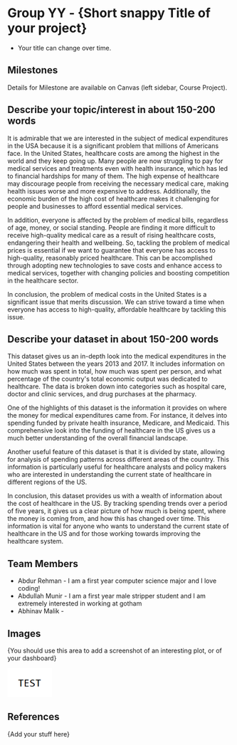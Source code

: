 # Group YY - {Short snappy Title of your project}

- Your title can change over time.

## Milestones

Details for Milestone are available on Canvas (left sidebar, Course Project).

## Describe your topic/interest in about 150-200 words

It is admirable that we are interested in the subject of medical expenditures in the USA because it is a significant problem that millions of Americans face. In the United States, healthcare costs are among the highest in the world and they keep going up. Many people are now struggling to pay for medical services and treatments even with health insurance, which has led to financial hardships for many of them. The high expense of healthcare may discourage people from receiving the necessary medical care, making health issues worse and more expensive to address. Additionally, the economic burden of the high cost of healthcare makes it challenging for people and businesses to afford essential medical services.

In addition, everyone is affected by the problem of medical bills, regardless of age, money, or social standing. People are finding it more difficult to receive high-quality medical care as a result of rising healthcare costs, endangering their health and wellbeing. So, tackling the problem of medical prices is essential if we want to guarantee that everyone has access to high-quality, reasonably priced healthcare. This can be accomplished through adopting new technologies to save costs and enhance access to medical services, together with changing policies and boosting competition in the healthcare sector.

In conclusion, the problem of medical costs in the United States is a significant issue that merits discussion. We can strive toward a time when everyone has access to high-quality, affordable healthcare by tackling this issue.

## Describe your dataset in about 150-200 words

This dataset gives us an in-depth look into the medical expenditures in the United States between the years 2013 and 2017. It includes information on how much was spent in total, how much was spent per person, and what percentage of the country's total economic output was dedicated to healthcare. The data is broken down into categories such as hospital care, doctor and clinic services, and drug purchases at the pharmacy.

One of the highlights of this dataset is the information it provides on where the money for medical expenditures came from. For instance, it delves into spending funded by private health insurance, Medicare, and Medicaid. This comprehensive look into the funding of healthcare in the US gives us a much better understanding of the overall financial landscape.

Another useful feature of this dataset is that it is divided by state, allowing for analysis of spending patterns across different areas of the country. This information is particularly useful for healthcare analysts and policy makers who are interested in understanding the current state of healthcare in different regions of the US.

In conclusion, this dataset provides us with a wealth of information about the cost of healthcare in the US. By tracking spending trends over a period of five years, it gives us a clear picture of how much is being spent, where the money is coming from, and how this has changed over time. This information is vital for anyone who wants to understand the current state of healthcare in the US and for those working towards improving the healthcare system.





## Team Members

- Abdur Rehman - I am a first year computer science major and I love coding!
- Abdullah Munir - I am a first year male stripper student and I am extremely interested in working at gotham   
- Abhinav Malik -  

## Images

{You should use this area to add a screenshot of an interesting plot, or of your dashboard}

<img src ="images/test.png" width="100px">

## References

{Add your stuff here}



